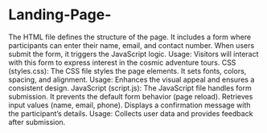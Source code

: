 # Landing-Page-
The HTML file defines the structure of the page.
It includes a form where participants can enter their name, email, and contact number.
When users submit the form, it triggers the JavaScript logic.
Usage: Visitors will interact with this form to express interest in the cosmic adventure tours.
CSS (styles.css):
The CSS file styles the page elements.
It sets fonts, colors, spacing, and alignment.
Usage: Enhances the visual appeal and ensures a consistent design.
JavaScript (script.js):
The JavaScript file handles form submission.
It prevents the default form behavior (page reload).
Retrieves input values (name, email, phone).
Displays a confirmation message with the participant’s details.
Usage: Collects user data and provides feedback after submission.













































































































































































































































































































































































































































































































































































































































































































































































































































































































































































































































































































































































































































































































































































































































































































































































































































































































































































































































































































































































































































